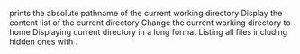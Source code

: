 prints the absolute pathname of the current working directory
Display the content list of the current directory
Change the current working directory to home
Displaying current directory in a long format
Listing all files including hidden ones with .